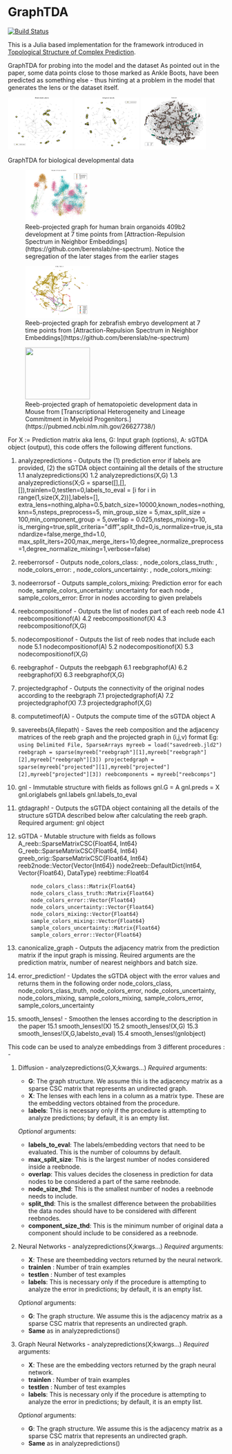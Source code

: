 # GraphTDA

[![Build Status](https://github.com/dishashur/GraphTDA.jl/actions/workflows/CI.yml/badge.svg?branch=main)](https://github.com/dishashur/GraphTDA.jl/actions/workflows/CI.yml?query=branch%3Amain)


This is a Julia based implementation for the framework introduced in [Topological Structure of Complex Prediction](https://arxiv.org/abs/2207.14358). 


GraphTDA for probing into the model and the dataset 
As pointed out in the paper, some data points close to those marked as Ankle Boots, have been predicted as something else - thus hinting at a problem in the model that generates the lens or the dataset itself.

<img src="https://github.com/dishashur/GraphTDA.jl/blob/main/src/jureebpredicted-Ankle_boot.png?raw=true" width="150" height="120">
<img src="https://github.com/dishashur/GraphTDA.jl/blob/main/src/jureeboriginal-Ankle_boot.png?raw=true" width="150" height="120">
<img src="https://github.com/dishashur/GraphTDA.jl/blob/main/src/juprojected-Ankle_boot.png?raw=true" width="150" height="120">

GraphTDA for biological developmental data

<figure>
  <img src="https://github.com/dishashur/GraphTDA.jl/blob/main/src/409b2_2000_400_1.png?raw=true" width="150" height="120">
  <figcaption>Reeb-projected graph for human brain organoids 409b2 development at 7 time points from [Attraction-Repulsion Spectrum in Neighbor Embeddings](https://github.com/berenslab/ne-spectrum). Notice the segregation of the later stages from the earlier stages</figcaption>
</figure>


<figure>
    <img src="https://github.com/dishashur/GraphTDA.jl/blob/main/src/2000_3500_1_drl.png?raw=true" width="150" height="120">
  <figcaption>Reeb-projected graph for zebrafish embryo development at 7 time points from [Attraction-Repulsion Spectrum in Neighbor Embeddings](https://github.com/berenslab/ne-spectrum)</figcaption>
</figure>

<figure>
    <img src="https://github.com/dishashur/GraphTDA.jl/blob/main/src/src/Ery.png?raw=true" width="150" height="120">
  <figcaption>Reeb-projected graph of hematopoietic development data in Mouse from [Transcriptional Heterogeneity and Lineage Commitment in Myeloid Progenitors.](https://pubmed.ncbi.nlm.nih.gov/26627738/)</figcaption>
</figure>




For X := Prediction matrix aka lens, G: Input graph (options), A: sGTDA object (output), this code offers the following different functions. 

1. analyzepredictions - Outputs the (1) prediction error if labels are provided, (2) the sGTDA object containing all the details of the structure
    1.1 analyzepredictions(X)
    1.2 analyzepredictions(X,G)
    1.3 analyzepredictions(X;G = sparse([],[],[]),trainlen=0,testlen=0,labels_to_eval = [i for i in range(1,size(X,2))],labels=[],
    extra_lens=nothing,alpha=0.5,batch_size=10000,known_nodes=nothing,knn=5,nsteps_preprocess=5,
    min_group_size = 5,max_split_size = 100,min_component_group = 5,overlap = 0.025,nsteps_mixing=10,
    is_merging=true,split_criteria="diff",split_thd=0,is_normalize=true,is_standardize=false,merge_thd=1.0,
    max_split_iters=200,max_merge_iters=10,degree_normalize_preprocess=1,degree_normalize_mixing=1,verbose=false)

2. reeberrorsof - Outputs node_colors_class: , 
                        node_colors_class_truth: ,
                        node_colors_error: ,
                        node_colors_uncertainty: ,
                        node_colors_mixing:

3. nodeerrorsof - Outputs sample_colors_mixing: Prediction error for each node,
                          sample_colors_uncertainty: uncertainty for each node ,
                          sample_colors_error: Error in nodes according to given prelabels

4. reebcompositionof - Outputs the list of nodes part of each reeb node
    4.1 reebcompositionof(A)
    4.2 reebcompositionof(X)
    4.3 reebcompositionof(X,G)

5. nodecompositionof - Outputs the list of reeb nodes that include each node
    5.1 nodecompositionof(A)
    5.2 nodecompositionof(X)
    5.3 nodecompositionof(X,G)

6. reebgraphof - Outputs the reebgaph
    6.1 reebgraphof(A)
    6.2 reebgraphof(X)
    6.3 reebgraphof(X,G)

7. projectedgraphof - Outputs the connectivity of the original nodes according to the reebgraph
    7.1 projectedgraphof(A)
    7.2 projectedgraphof(X)
    7.3 projectedgraphof(X,G)

8. computetimeof(A) - Outputs the compute time of the sGTDA object A

9. savereebs(A,filepath) - Saves the reeb composition and the adjacency matrices of the reeb graph and the projected graph in (i,j,v) format
        Eg: ``` using Delimited File, SparseArrays
                myreeb = load("savedreeb.jld2")
                reebgraph = sparse(myreeb["reebgraph"][1],myreeb["reebgraph"][2],myreeb["reebgraph"][3])
                projectedgraph = sparse(myreeb["projected"][1],myreeb["projected"][2],myreeb["projected"][3])
                reebcomponents = myreeb["reebcomps"]
             ```
            

10. gnl - Immutable structure with fields as follows
    gnl.G = A
    gnl.preds = X
    gnl.origlabels 
    gnl.labels 
    gnl.labels_to_eval

11. gtdagraph! - Outputs the sGTDA object containing all the details of the structure sGTDA described below after calculating the reeb graph. Required argument: gnl object

12. sGTDA - Mutable structure with fields as follows
            A_reeb::SparseMatrixCSC{Float64, Int64}
            G_reeb::SparseMatrixCSC{Float64, Int64}
            greeb_orig::SparseMatrixCSC{Float64, Int64}
            reeb2node::Vector{Vector{Int64}}
            node2reeb::DefaultDict{Int64, Vector{Float64}, DataType}
            reebtime::Float64
        
            node_colors_class::Matrix{Float64}
            node_colors_class_truth::Matrix{Float64}
            node_colors_error::Vector{Float64}
            node_colors_uncertainty::Vector{Float64}
            node_colors_mixing::Vector{Float64}
            sample_colors_mixing::Vector{Float64}
            sample_colors_uncertainty::Matrix{Float64}
            sample_colors_error::Vector{Float64}

13. canonicalize_graph - Outputs the adjacency matrix from the prediction matrix if the input graph is missing. Reuired arguments are the prediction matrix, number of nearest neighbors and batch size.

14. error_prediction! - Updates the sGTDA object with the error values and returns them in the following order
    node_colors_class, node_colors_class_truth, node_colors_error, node_colors_uncertainty, node_colors_mixing,
    sample_colors_mixing, sample_colors_error, sample_colors_uncertainty

15. smooth_lenses! - Smoothen the lenses according to the description in the paper
    15.1 smooth_lenses!(X)
    15.2 smooth_lenses!(X,G)
    15.3 smooth_lenses!(X,G,labelsto_eval)
    15.4 smooth_lenses!(gnlobject)



This code can be used to analyze embeddings from 3 different procedures : -

1. Diffusion - analyzepredictions(G,X;kwargs...) 
    _Required_ arguments:
    - **G**: The graph structure. We assume this is the adjacency matrix as a sparse CSC matrix that represents an undirected graph. 
    - **X**: The lenses with each lens in a column as a matrix type. These are the embedding vectors obtained from the procedure.
    - **labels**: This is necessary only if the procedure is attempting to analyze predictions; by default, it is an empty list.

    _Optional_ arguments:
    - **labels_to_eval**: The labels/embedding vectors that need to be evaluated. This is the number of coloumns by default.
    - **max_split_size**: This is the largest number of nodes considered inside a reebnode.
    - **overlap**: This values decides the closeness in prediction for data nodes to be considered a part of the same reebnode.
    - **node_size_thd**: This is the smallest number of nodes a reebnode needs to include.
    - **split_thd**: This is the smallest difference between the probabilities the data nodes should have to be considered with different reebnodes.
    - **component_size_thd**: This is the minimum number of original data a component should include to be considered as a reebnode.


2. Neural Networks - analyzepredictions(X;kwargs...) 
     _Required_ arguments:
    - **X**: These are theembedding vectors returned by the neural network.
    - **trainlen** : Number of train examples
    - **testlen** : Number of test examples
    - **labels**: This is necessary only if the procedure is attempting to analyze the error in predictions; by default, it is an empty list.

    _Optional_ arguments:
    - **G**: The graph structure. We assume this is the adjacency matrix as a sparse CSC matrix that represents an undirected graph. 
    - **Same** as in analyzepredictions() 

3. Graph Neural Networks - analyzepredictions(X;kwargs...) 
     _Required_ arguments:
    - **X**: These are the embedding vectors returned by the graph neural network.
    - **trainlen** : Number of train examples
    - **testlen** : Number of test examples
    - **labels**: This is necessary only if the procedure is attempting to analyze the error in predictions; by default, it is an empty list.

    _Optional_ arguments:
    - **G**: The graph structure. We assume this is the adjacency matrix as a sparse CSC matrix that represents an undirected graph. 
    - **Same** as in analyzepredictions() 


